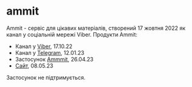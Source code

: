 # ammit

Ammit - сервіс для цікавих матеріалів, створений 17 жовтня 2022 як канал у соціальній мережі Viber. Продукти Ammit:

- Канал у [Viber](https://invite.viber.com/?g2=AQArAOQQXqLSCU%2F5jznPL6rzeaD4Acss%2FVWiwuEbfn%2FjQ6eOIrPDRYx6pAM3e%2FAH), 17.10.22
- Канал у [Telegram](https://t.me/ammit1), 12.01.23
- Застосунок [Ammmit](https://bppot.weblium.site/zavantazhiti-dodatok), 26.04.23
- [Сайт](https://bppot.weblium.site), 08.05.23

Застосунок не підтримується.
